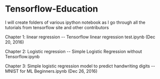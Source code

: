 # Tensorflow-Education

I will create folders of various ipython notebook as I go through all the tutorials from tensorflow site and other contributors

Chapter 1: linear regression 
-- Tensorflow linear regression test.ipynb (Dec 20, 2016)

Chapter 2: Logistic regression 
-- Simple Logistic Regression without Tensorflow.ipynb

Chapter 3: Simple logistic regression model to predict handwriting digits
-- MNIST for ML Beginners.ipynb (Dec 26, 2016)
